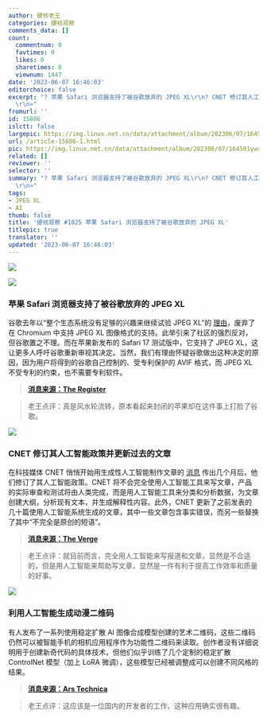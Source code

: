 ```yaml
---
author: 硬核老王
categories: 硬核观察
comments_data: []
count:
  commentnum: 0
  favtimes: 0
  likes: 0
  sharetimes: 0
  viewnum: 1447
date: '2023-06-07 16:46:03'
editorchoice: false
excerpt: "? 苹果 Safari 浏览器支持了被谷歌放弃的 JPEG XL\r\n? CNET 修订其人工智能政策并更新过去的文章\r\n? 利用人工智能生成动漫二维码\r\n»
  \r\n»"
fromurl: ''
id: 15886
islctt: false
largepic: https://img.linux.net.cn/data/attachment/album/202306/07/164501ywsznlcl0e2gkgpe.jpg
url: /article-15886-1.html
pic: https://img.linux.net.cn/data/attachment/album/202306/07/164501ywsznlcl0e2gkgpe.jpg.thumb.jpg
related: []
reviewer: ''
selector: ''
summary: "? 苹果 Safari 浏览器支持了被谷歌放弃的 JPEG XL\r\n? CNET 修订其人工智能政策并更新过去的文章\r\n? 利用人工智能生成动漫二维码\r\n»
  \r\n»"
tags:
- JPEG XL
- AI
thumb: false
title: '硬核观察 #1025 苹果 Safari 浏览器支持了被谷歌放弃的 JPEG XL'
titlepic: true
translator: ''
updated: '2023-06-07 16:46:03'
---
```


![](https://img.linux.net.cn/data/attachment/album/202306/07/164501ywsznlcl0e2gkgpe.jpg)


![](https://img.linux.net.cn/data/attachment/album/202306/07/164512jasca06vm6l56qwq.jpg)


### 苹果 Safari 浏览器支持了被谷歌放弃的 JPEG XL


谷歌去年以“整个生态系统没有足够的兴趣来继续试验 JPEG XL”的 [理由](/article-15197-1.html)，废弃了在 Chromium 中支持 JPEG XL 图像格式的支持。此举引来了社区的强烈反对，但谷歌置之不理。而在苹果新发布的 Safari 17 测试版中，它支持了 JPEG XL，这让更多人呼吁谷歌重新审视其决定。当然，我们有理由怀疑谷歌做出这种决定的原因，因为用户将得到的谷歌自己控制的、受专利保护的 AVIF 格式，而 JPEG XL 不受专利的约束，也不需要专利软件。



> 
> **[消息来源：The Register](https://www.theregister.com/2023/06/07/apple_safari_jpeg_xl/)**
> 
> 
> 



> 
> 老王点评：真是风水轮流转，原本看起来封闭的苹果却在这件事上打脸了谷歌。
> 
> 
> 


![](https://img.linux.net.cn/data/attachment/album/202306/07/164527x5oyw3qgig3weq8e.jpg)


### CNET 修订其人工智能政策并更新过去的文章


在科技媒体 CNET 悄悄开始用生成性人工智能制作文章的 [消息](/article-15451-1.html) 传出几个月后，他们修订了其人工智能政策。CNET 将不会完全使用人工智能工具来写文章，产品的实际审查和测试将由人类完成，而是用人工智能工具来分类和分析数据，为文章创建大纲，分析现有文本，并生成解释性内容。此外，CNET 更新了之前发表的几十篇使用人工智能系统生成的文章，其中一些文章包含事实错误，而另一些替换了其中“不完全是原创的短语”。



> 
> **[消息来源：The Verge](https://www.theverge.com/2023/6/6/23750761/cnet-ai-generated-stories-policy-update)**
> 
> 
> 



> 
> 老王点评：就目前而言，完全用人工智能来写报道和文章，显然是不合适的，但是用人工智能来帮助写文章，显然是一件有利于提高工作效率和质量的好事。
> 
> 
> 


![](https://img.linux.net.cn/data/attachment/album/202306/07/164547jqgh1jh44btdgua2.jpg)


### 利用人工智能生成动漫二维码


有人发布了一系列使用稳定扩散 AI 图像合成模型创建的艺术二维码，这些二维码仍然可以被智能手机的相机应用程序作为功能性二维码来读取。创作者没有详细说明用于创建新奇代码的具体技术，但他们似乎训练了几个定制的稳定扩散 ControlNet 模型（加上 LoRA 微调），这些模型已经被调整成可以创建不同风格的结果。



> 
> **[消息来源：Ars Technica](https://arstechnica.com/information-technology/2023/06/redditor-creates-working-anime-qr-codes-using-stable-diffusion/)**
> 
> 
> 



> 
> 老王点评：这应该是一位国内的开发者的工作，这种应用确实很有趣。
> 
> 
>